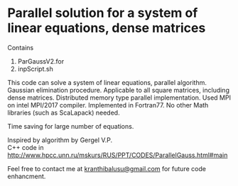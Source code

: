 # Parallel solution for a system of linear equations, dense matrices

Contains 
1) ParGaussV2.for
2) inpScript.sh

This code can solve a system of linear equations, parallel algorithm. 
Gaussian elimination procedure. Applicable to all square matrices, including dense matrices. 
Distributed memory type parallel implementation. 
Used MPI on intel MPI/2017 compiler. 
Implemented in Fortran77. No other Math libraries (such as ScaLapack) needed. 

Time saving for large number of equations. 

Inspired by algorithm by Gergel V.P.  
C++ code in http://www.hpcc.unn.ru/mskurs/RUS/PPT/CODES/ParallelGauss.html#main


Feel free to contact me at kranthibalusu@gmail.com for future code enhancment. 
